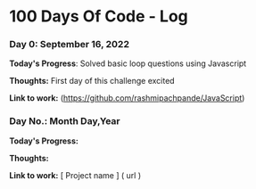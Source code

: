 # 100 Days Of Code - Log

### Day 0: September 16, 2022

**Today's Progress**: Solved basic loop questions using Javascript

**Thoughts:** First day of this challenge excited 

**Link to work:** (https://github.com/rashmipachpande/JavaScript)


### Day No.: Month Day,Year

**Today's Progress:**

**Thoughts:** 

**Link to work:** [ Project name ] ( url )
